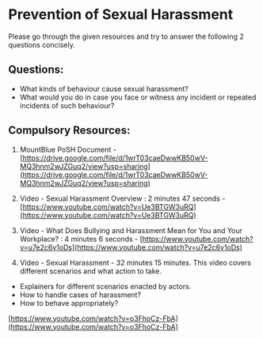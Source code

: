 # Prevention of Sexual Harassment

Please go through the given resources and try to answer the following 2 questions concisely.

## Questions:

* What kinds of behaviour cause sexual harassment?
* What would you do in case you face or witness any incident or repeated incidents of such behaviour?

## Compulsory Resources:

1. MountBlue PoSH Document - [https://drive.google.com/file/d/1wrT03caeDwwKB50wV-MQ3hnm2wJZGuq2/view?usp=sharing](https://drive.google.com/file/d/1wrT03caeDwwKB50wV-MQ3hnm2wJZGuq2/view?usp=sharing)

2. Video - Sexual Harassment Overview : 2 minutes 47 seconds - [https://www.youtube.com/watch?v=Ue3BTGW3uRQ](https://www.youtube.com/watch?v=Ue3BTGW3uRQ)

3. Video - What Does Bullying and Harassment Mean for You and Your Workplace? : 4 minutes 6 seconds - [https://www.youtube.com/watch?v=u7e2c6v1oDs](https://www.youtube.com/watch?v=u7e2c6v1oDs)

4. Video - Sexual Harassment - 32 minutes 15 minutes. This video covers different scenarios and what action to take.

* Explainers for different scenarios enacted by actors.
* How to handle cases of harassment?
* How to behave appropriately?

[https://www.youtube.com/watch?v=o3FhoCz-FbA](https://www.youtube.com/watch?v=o3FhoCz-FbA)
